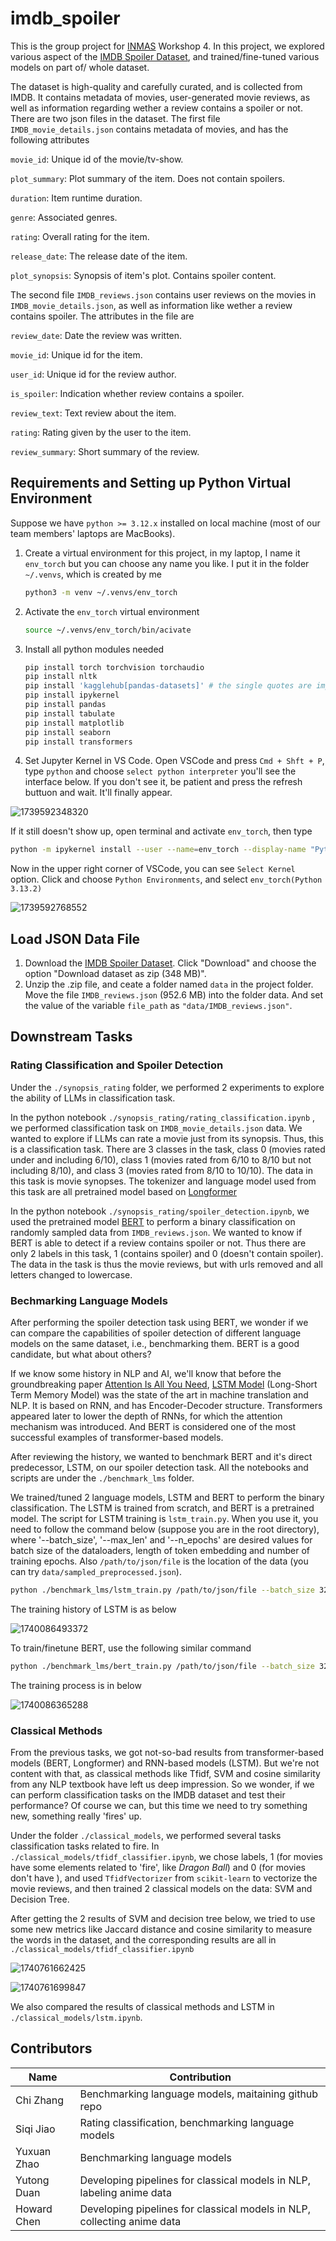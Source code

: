 # imdb_spoiler

This is the group project for [INMAS](https://inmas.us/about) Workshop 4. In this project, we explored various aspect of the [IMDB Spoiler Dataset](https://www.kaggle.com/datasets/rmisra/imdb-spoiler-dataset?resource=download), and trained/fine-tuned various models on part of/ whole dataset.

The dataset is high-quality and carefully curated, and is collected from IMDB. It contains metadata of movies,  user-generated movie reviews, as well as information regarding wether a review contains a spoiler or not. There are two json files in the dataset. The first file `IMDB_movie_details.json` contains metadata of movies, and has the following attributes

`movie_id`: Unique id of the movie/tv-show.

`plot_summary`: Plot summary of the item. Does not contain spoilers.

`duration`: Item runtime duration.

`genre`: Associated genres.

`rating`: Overall rating for the item.

`release_date`: The release date of the item.

`plot_synopsis`: Synopsis of item's plot. Contains spoiler content.

The second file `IMDB_reviews.json` contains user reviews on the movies in `IMDB_movie_details.json`, as well as information like wether a review contains spoiler. The attributes in the file are

`review_date`: Date the review was written.

`movie_id`: Unique id for the item.

`user_id`: Unique id for the review author.

`is_spoiler`: Indication whether review contains a spoiler.

`review_text`: Text review about the item.

`rating`: Rating given by the user to the item.

`review_summary`: Short summary of the review.

## Requirements and Setting up Python Virtual Environment

Suppose we have `python >= 3.12.x` installed on local machine (most of our team members' laptops are MacBooks).

1. Create a virtual environment for this project, in my laptop, I name it `env_torch` but you can choose any name you like. I put it in the folder `~/.venvs`, which is created by me

   ```bash
   python3 -m venv ~/.venvs/env_torch
   ```
2. Activate the `env_torch` virtual environment

   ```bash
   source ~/.venvs/env_torch/bin/acivate
   ```
3. Install all python modules needed

   ```bash
   pip install torch torchvision torchaudio
   pip install nltk
   pip install 'kagglehub[pandas-datasets]' # the single quotes are important because Zsh treats [] as special characters
   pip install ipykernel
   pip install pandas
   pip install tabulate
   pip install matplotlib
   pip install seaborn
   pip install transformers
   ```
4. Set Jupyter Kernel in VS Code. Open VSCode and press `Cmd + Shft + P`, type `python` and choose `select python interpreter` you'll see the interface below. If you don't see it, be patient and press the refresh buttuon and wait. It'll finally appear.

![1739592348320](image/README/1739592348320.png)

If it still doesn't show up, open terminal and activate `env_torch`, then type

```bash
python -m ipykernel install --user --name=env_torch --display-name "Python (env_torch)"
```

Now in the upper right corner of VSCode, you can see `Select Kernel` option. Click and choose `Python Environments`, and select `env_torch(Python 3.13.2)`

![1739592768552](image/README/1739592768552.png)

## Load JSON Data File

1. Download the  [IMDB Spoiler Dataset](https://www.kaggle.com/datasets/rmisra/imdb-spoiler-dataset). Click "Download" and choose the option "Download dataset as zip (348 MB)".
2. Unzip the .zip file, and ceate a folder named `data` in the project folder. Move the file `IMDB_reviews.json` (952.6 MB) into the folder data. And set the value of the variable `file_path` as `"data/IMDB_reviews.json"`.

## Downstream Tasks

### Rating Classification and Spoiler Detection

Under the `./synopsis_rating` folder, we performed 2 experiments to explore the ability of LLMs in classification task.

In the python notebook `./synopsis_rating/rating_classification.ipynb` , we performed classification task on `IMDB_movie_details.json` data. We wanted to explore  if LLMs can rate a movie just from its synopsis. Thus, this is a classification task. There are 3 classes in the task, class 0 (movies rated under and including 6/10), class 1 (movies rated from 6/10 to 8/10 but not including 8/10), and class 3 (movies rated from 8/10 to 10/10). The data in this task is movie synopses. The tokenizer and language model used from this task are all pretrained model based on [Longformer](https://huggingface.co/allenai/longformer-base-4096 "link to Longformer")

In the python notebook `./synopsis_rating/spoiler_detection.ipynb`, we used the pretrained model [BERT](https://github.com/google-research/bert "link to BERT") to perform a binary classification on randomly sampled data from `IMDB_reviews.json`. We wanted to know if BERT is able to detect if a review contains spoiler or not. Thus there are only 2 labels in this task, 1 (contains spoiler) and 0 (doesn't contain spoiler). The data in the task is thus the movie reviews, but with urls removed and all letters changed to lowercase.

### Bechmarking Language Models

After performing the spoiler detection task using BERT, we wonder if we can compare the capabilities of spoiler detection of different language models on the same dataset, i.e., benchmarking them. BERT is a good candidate, but what about others?

If we know some history in NLP and AI, we'll know that before the groundbreaking paper [Attention Is All You Need](https://arxiv.org/abs/1706.03762 "link to paper"), [LSTM Model](https://en.wikipedia.org/wiki/Long_short-term_memory#:~:text=Long%20short%2Dterm%20memory%20(LSTM,and%20other%20sequence%20learning%20methods.)) (Long-Short Term Memory Model) was the state of the art in machine translation and NLP. It is based on RNN, and has Encoder-Decoder structure. Transformers appeared later to lower the depth of RNNs, for which the attention mechanism was introduced. And BERT is considered one of the most successful examples of transformer-based models.

After reviewing the history, we wanted to benchmark BERT and it's direct predecessor, LSTM, on our spoiler detection task. All the notebooks and scripts are under the `./benchmark_lms` folder.

We trained/tuned 2 language models, LSTM and BERT to perform the binary classification. The LSTM is trained from scratch, and BERT is a pretrained model. The script for LSTM training is `lstm_train.py`. When you use it, you need to follow the command below (suppose you are in the root directory), where '--batch_size', '--max_len' and '--n_epochs' are desired values for batch size of the dataloaders, length of token embedding and number of training epochs. Also `/path/to/json/file` is the location of the data (you can try `data/sampled_preprocessed.json`).

```bash
python ./benchmark_lms/lstm_train.py /path/to/json/file --batch_size 32 --max_len 256 --n_epochs 8

```

The training history of LSTM is as below

![1740086493372](image/README/1740086493372.png)

To train/finetune BERT, use the following similar command

```bash
python ./benchmark_lms/bert_train.py /path/to/json/file --batch_size 32 --max_len 256 --n_epochs 8
```

The training process is in below

![1740086365288](image/README/1740086365288.png)

### Classical Methods

From the previous tasks, we got not-so-bad results from transformer-based models (BERT, Longformer) and RNN-based models (LSTM). But we're not content with that, as classical methods like Tfidf, SVM and cosine similarity from any NLP textbook have left us deep impression. So we wonder, if we can perform classification tasks on the IMDB dataset and test their performance? Of course we can, but this time we need to try something new, something really 'fires' up.

Under the folder `./classical_models`, we performed several tasks classification tasks related to fire.  In `./classical_models/tfidf_classifier.ipynb`, we chose labels, 1 (for movies have some elements related to 'fire', like *Dragon Ball*) and 0 (for movies don't have ), and used `TfidfVectorizer` from `scikit-learn` to vectorize the movie reviews, and then trained 2 classical models on the data: SVM and Decision Tree.

After getting the 2 results of SVM and decision tree  below, we tried to use some new metrics like Jaccard distance and cosine similarity to measure the words in the dataset, and the corresponding results are all in `./classical_models/tfidf_classifier.ipynb`

![1740761662425](image/README/1740761662425.png "Classification Result for SVM")

![1740761699847](image/README/1740761699847.png "Classification Result for Decision Tree")

We also compared the results of classical methods and LSTM in `./classical_models/lstm.ipynb`.




## Contributors

| Name          | Contribution |
|--------------|-------------|
| Chi Zhang     | Benchmarking language models, maitaining github repo |
| Siqi Jiao     | Rating classification, benchmarking language models |
| Yuxuan Zhao   | Benchmarking language models |
| Yutong Duan   | Developing pipelines for classical models in NLP, labeling anime data|
| Howard Chen   | Developing pipelines for classical models in NLP, collecting anime data|
